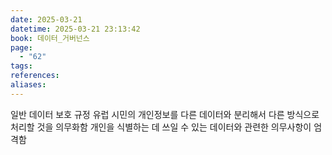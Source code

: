 ```yaml
---
date: 2025-03-21
datetime: 2025-03-21 23:13:42
book: 데이터_거버넌스
page:
  - "62"
tags: 
references: 
aliases:
---
```

일반 데이터 보호 규정
유럽 시민의 개인정보를 다른 데이터와 분리해서 다른 방식으로 처리할 것을 의무화함
개인을 식별하는 데 쓰일 수 있는 데이터와 관련한 의무사항이 엄격함
